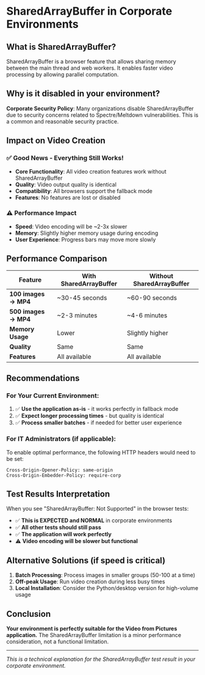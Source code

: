 # SharedArrayBuffer in Corporate Environments

## What is SharedArrayBuffer?

SharedArrayBuffer is a browser feature that allows sharing memory between the main thread and web workers. It enables faster video processing by allowing parallel computation.

## Why is it disabled in your environment?

**Corporate Security Policy**: Many organizations disable SharedArrayBuffer due to security concerns related to Spectre/Meltdown vulnerabilities. This is a common and reasonable security practice.

## Impact on Video Creation

### ✅ **Good News - Everything Still Works!**

- **Core Functionality**: All video creation features work without SharedArrayBuffer
- **Quality**: Video output quality is identical
- **Compatibility**: All browsers support the fallback mode
- **Features**: No features are lost or disabled

### ⚠️ **Performance Impact**

- **Speed**: Video encoding will be ~2-3x slower
- **Memory**: Slightly higher memory usage during encoding
- **User Experience**: Progress bars may move more slowly

## Performance Comparison

| Feature | With SharedArrayBuffer | Without SharedArrayBuffer |
|---------|----------------------|---------------------------|
| **100 images → MP4** | ~30-45 seconds | ~60-90 seconds |
| **500 images → MP4** | ~2-3 minutes | ~4-6 minutes |
| **Memory Usage** | Lower | Slightly higher |
| **Quality** | Same | Same |
| **Features** | All available | All available |

## Recommendations

### For Your Current Environment:
1. ✅ **Use the application as-is** - it works perfectly in fallback mode
2. ✅ **Expect longer processing times** - but quality is identical
3. ✅ **Process smaller batches** - if needed for better user experience

### For IT Administrators (if applicable):
To enable optimal performance, the following HTTP headers would need to be set:
```
Cross-Origin-Opener-Policy: same-origin
Cross-Origin-Embedder-Policy: require-corp
```

## Test Results Interpretation

When you see "SharedArrayBuffer: Not Supported" in the browser tests:

- ✅ **This is EXPECTED and NORMAL** in corporate environments
- ✅ **All other tests should still pass**
- ✅ **The application will work perfectly**
- ⚠️ **Video encoding will be slower but functional**

## Alternative Solutions (if speed is critical)

1. **Batch Processing**: Process images in smaller groups (50-100 at a time)
2. **Off-peak Usage**: Run video creation during less busy times
3. **Local Installation**: Consider the Python/desktop version for high-volume usage

## Conclusion

**Your environment is perfectly suitable for the Video from Pictures application.** The SharedArrayBuffer limitation is a minor performance consideration, not a functional limitation.

---
*This is a technical explanation for the SharedArrayBuffer test result in your corporate environment.*
